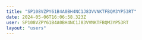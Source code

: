```yaml
---
title: "SP108VZPY61B4A0BH4NC1J83VVNKTFBQM3YP53RT"
date: 2024-05-06T16:06:58.323Z
user: SP108VZPY61B4A0BH4NC1J83VVNKTFBQM3YP53RT
layout: "users"
---
```

    
